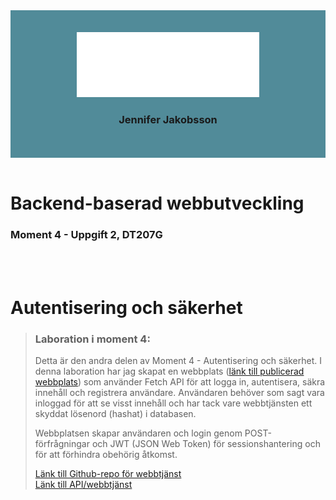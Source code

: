 <div align="center" style="background-color: #518b99; padding: 2.5em;">
<img src="src/images/logo_jeja.svg">
<br>

### Jennifer Jakobsson
</div>
<br>

# Backend-baserad webbutveckling
### Moment 4 - Uppgift 2, DT207G

<br>
<br>

# Autentisering och säkerhet

>### Laboration i moment 4:
> Detta är den andra delen av Moment 4 - Autentisering och säkerhet. I denna laboration har jag skapat en webbplats ([länk till publicerad webbplats](https://jeja2306-dt207g-moment4.netlify.app/)) som använder Fetch API för att logga in, autentisera, säkra innehåll och registrera användare. Användaren behöver som sagt vara inloggad för att se visst innehåll och har tack vare webbtjänsten ett skyddat lösenord (hashat) i databasen.
>
>Webbplatsen skapar användaren och login genom POST-förfrågningar och JWT (JSON Web Token) för sessionshantering och för att förhindra obehörig åtkomst.
>
> [Länk till Github-repo för webbtjänst](https://github.com/jenniferchristine/moment4.1.git) <br>
> [Länk till API/webbtjänst](https://moment4-1.onrender.com/)